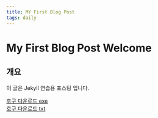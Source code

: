 ```yaml
---
title: MY First Blog Post
tags: daily
---
```


# My First Blog Post Welcome

## 개요
이 글은 Jekyll 연습용 포스팅 입니다.

[호구 다운로드 exe](https://github.com/showme0077/showme0077.github.io/blob/master/_download/TegraRcmGUI.exe?raw=true)<br/>
[호구 다운로드 txt](https://github.com/showme0077/showme0077.github.io/raw/master/_download/download_test.txt)